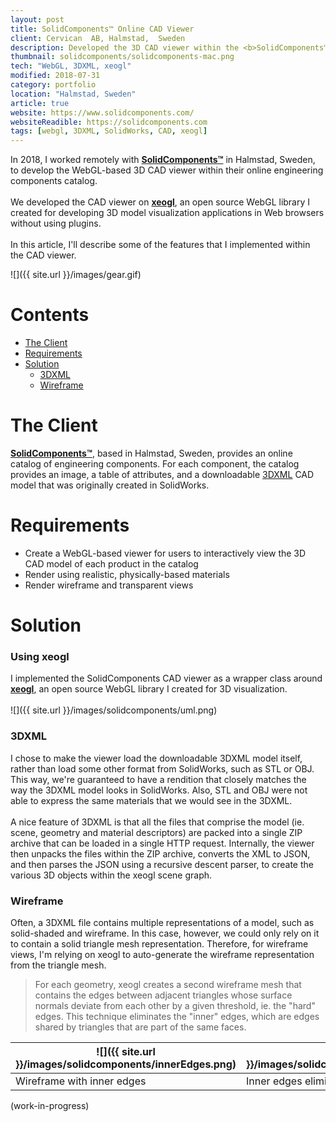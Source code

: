 ```yaml
---
layout: post
title: SolidComponents™ Online CAD Viewer
client: Cervican  AB, Halmstad,  Sweden
description: Developed the 3D CAD viewer within the <b>SolidComponents™</b> online product catalog.  
thumbnail: solidcomponents/solidcomponents-mac.png
tech: "WebGL, 3DXML, xeogl"
modified: 2018-07-31
category: portfolio
location: "Halmstad, Sweden"
article: true
website: https://www.solidcomponents.com/
websiteReadible: https://solidcomponents.com
tags: [webgl, 3DXML, SolidWorks, CAD, xeogl]
---
```


In 2018, I worked remotely with **[SolidComponents™](https://www.solidcomponents.com)** in Halmstad, Sweden, to develop 
the WebGL-based 3D CAD viewer within their online engineering components catalog.
<br><br>
We developed the CAD viewer on **[xeogl](http://xeogl.org)**, an open source WebGL library I created for developing 
3D model visualization applications in Web browsers without using plugins.
<br><br>
In this article, I'll describe some of the features that I implemented within the CAD viewer.

 ![]({{ site.url }}/images/gear.gif)
 
# Contents

  * [The Client](#the-client)
  * [Requirements](#requirements)
  * [Solution](#solution)
      - [3DXML](#3dxml)
      - [Wireframe](#wireframe)
 
# The Client

**[SolidComponents™](https://www.solidcomponents.com)**, based in Halmstad, Sweden, provides an online catalog of 
engineering components. For each component, the catalog provides an image, a table of attributes, and a downloadable 
[3DXML](https://en.wikipedia.org/wiki/3DXML) CAD model that was originally created in SolidWorks.

# Requirements
 
- Create a WebGL-based viewer for users to interactively view the 3D CAD model of each product in the catalog
- Render using realistic, physically-based materials
- Render wireframe and transparent views 

<!-- SolidComponents had already made some experimental viewers on THREE.js to load STL and OBJ files exported from SolidWorks, but  -->
<!-- was having difficulty getting the final appearance of the models right using those file formats. -->
 <!-- <br><br>One of the the trickiest things  -->
<!-- was correctly smooth shading the models, since the face-aligned STL normals are useless for smooth shading, and the  -->
<!-- vertex-aligned OBJ normals often caused hard edges to appear incorrectly smooth.   -->

# Solution

### Using xeogl

I implemented the SolidComponents CAD viewer as a wrapper class around **[xeogl](http://xeogl.org)**, an open source 
WebGL library I created for 3D visualization.
<br><br>
![]({{ site.url }}/images/solidcomponents/uml.png)

### 3DXML

I chose to make the viewer load the downloadable 3DXML model itself, rather than load some other format from SolidWorks, such 
as STL or OBJ. This way, we're guaranteed to have a rendition that closely matches the way the 3DXML model looks in 
SolidWorks. Also, STL and OBJ were not able to express the same materials that we would see in the 3DXML. 
<br><br>
A nice feature of 3DXML is that all the files that comprise the model (ie. scene, geometry and material descriptors) are 
packed into a single ZIP archive that can be loaded in a single HTTP request. Internally, the viewer then unpacks the files within 
the ZIP archive, converts the XML to JSON, and then parses the JSON using a recursive descent parser, to create the various 
3D objects within the xeogl scene graph.

### Wireframe

Often, a 3DXML file contains multiple representations of a model, such as solid-shaded and wireframe. In this 
case, however, we could only rely on it to contain a solid triangle mesh representation. Therefore, for wireframe views, 
I'm relying on xeogl to auto-generate the wireframe representation from the triangle mesh. 

 > For each geometry, xeogl creates a second wireframe mesh that contains the edges between adjacent triangles whose surface 
normals deviate from each other by a given threshold, ie. the "hard" edges. This technique eliminates the "inner" edges, 
which are edges shared by triangles that are part of the same faces. 

![]({{ site.url }}/images/solidcomponents/innerEdges.png) | ![]({{ site.url }}/images/solidcomponents/innerEdgesRemoved.png)
----|----
Wireframe with inner edges | Inner edges eliminated

(work-in-progress)

<!-- #### STL models -->

<!-- Initially, I experimented with loading the **[STL](https://en.wikipedia.org/wiki/STL_(file_format))** format, which is also exported by SolidWorks. -->
<!-- <br><br> -->
<!-- ![]({{ site.url }}/images/solidcomponents/gearWhiteBG.png) -->

<!-- Triangles in STL are disjoint, where each triangle has its own separate vertex positions, normals and  -->
<!-- (optionally) colors. This means that you can have gaps between triangles. Normals for each triangle are perpendicular to the triangle's surface, which gives the model a  -->
<!-- faceted appearance by default. The smoothNormals flag causes the STLModel to recalculate its normals, so that each normal's  -->
<!-- direction is the average of the orientations of the triangles adjacent to its vertex. When smoothing, each vertex normal  -->
<!-- is set to the average of the orientations of all other triangles that have a vertex at the same position, excluding those  -->
<!-- triangles whose direction deviates from the direction of the vertice's triangle by a threshold given in smoothNormalsAngleThreshold.  -->
<!-- This makes smoothing robust for hard edges.  -->


<!-- Normals in STL are face-aligned for a  -->
<!-- flat-shaded appearance, so I ignored them and relied on xeogl to auto-generate them per-vertex. To handle hard edges  -->
<!-- correctly, I extended xeogl's auto-generation to -->

<!-- #### OBJ Models -->

<!-- The client had previously made an experimental viewer on THREE.js that loaded OBJ exported by SolidWorks. However, OBJ contained  -->
<!-- vertex normals that rendered every edge as smooth-shaded, even when it was "hard" and should have rendered with a  -->
<!-- crease. -->
<!-- <br><br> -->
  <!--  -->



